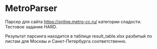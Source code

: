# MetroParser

Парсер для сайта https://online.metro-cc.ru/ категории сладости. Тестовое задание HARD. 

Результат парсинга находится в таблице result_table.xlsx разбитый по листам для Москвы и Санкт-Петербурга соответственно. 
